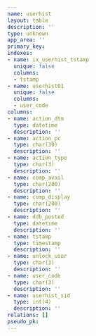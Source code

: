 ```yaml
---
name: userhist
layout: table
description: ''
type: unknown
app_area: ''
primary_key: 
indexes:
- name: ix_userhist_tstamp
  unique: false
  columns:
  - tstamp
- name: userhist01
  unique: false
  columns:
  - user_code
columns:
- name: action_dtm
  type: datetime
  description: ''
- name: action_pc
  type: char(30)
  description: ''
- name: action_type
  type: char(3)
  description: ''
- name: comp_avail
  type: char(200)
  description: ''
- name: comp_display
  type: char(200)
  description: ''
- name: ddb_posted
  type: datetime
  description: ''
- name: tstamp
  type: timestamp
  description: ''
- name: unlock_user
  type: char(3)
  description: ''
- name: user_code
  type: char(3)
  description: ''
- name: userhist_sid
  type: int(4)
  description: ''
relations: []
pseudo_pk: 
---
```


